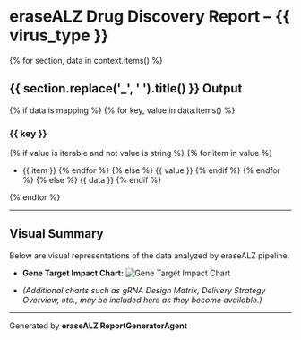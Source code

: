# eraseALZ Drug Discovery Report – {{ virus_type }}

{% for section, data in context.items() %}
## {{ section.replace('_', ' ').title() }} Output

{% if data is mapping %}
{% for key, value in data.items() %}
### {{ key }}
{% if value is iterable and not value is string %}
{% for item in value %}
- {{ item }}
{% endfor %}
{% else %}
{{ value }}
{% endif %}
{% endfor %}
{% else %}
{{ data }}
{% endif %}

{% endfor %}

---

## Visual Summary

Below are visual representations of the data analyzed by eraseALZ pipeline.

- **Gene Target Impact Chart:**
![Gene Target Impact Chart](./fig_target_prioritization.png)

- *(Additional charts such as gRNA Design Matrix, Delivery Strategy Overview, etc., may be included here as they become available.)*

---

Generated by **eraseALZ ReportGeneratorAgent**
